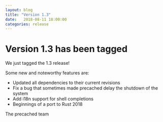 ```yaml
---
layout: blog
title: "Version 1.3"
date:   2018-08-11 18:00:00
categories: release
---
```


# Version 1.3 has been tagged

We just tagged the 1.3 release!

Some new and noteworthy features are:

* Updated all dependencies to their current revisions
* Fix a bug that sometimes made precached delay the shutdown of the system
* Add i18n support for shell completions
* Beginnings of a port to Rust 2018

The precached team

